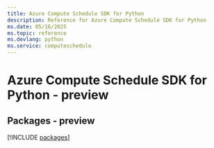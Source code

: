 ```yaml
---
title: Azure Compute Schedule SDK for Python
description: Reference for Azure Compute Schedule SDK for Python
ms.date: 05/16/2025
ms.topic: reference
ms.devlang: python
ms.service: computeschedule
---
```

# Azure Compute Schedule SDK for Python - preview
## Packages - preview
[!INCLUDE [packages](compute-schedule-index.md)]